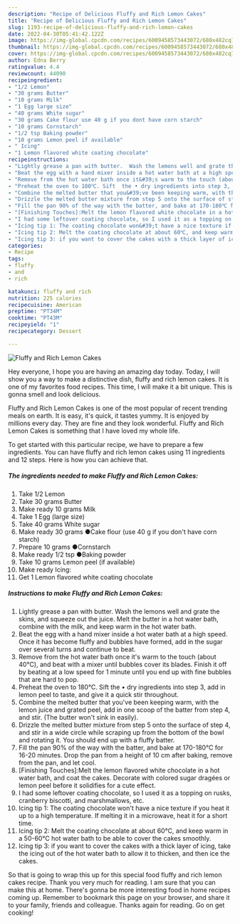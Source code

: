 ```yaml
---
description: "Recipe of Delicious Fluffy and Rich Lemon Cakes"
title: "Recipe of Delicious Fluffy and Rich Lemon Cakes"
slug: 1193-recipe-of-delicious-fluffy-and-rich-lemon-cakes
date: 2022-04-30T05:41:42.122Z
image: https://img-global.cpcdn.com/recipes/6009458573443072/680x482cq70/fluffy-and-rich-lemon-cakes-recipe-main-photo.jpg
thumbnail: https://img-global.cpcdn.com/recipes/6009458573443072/680x482cq70/fluffy-and-rich-lemon-cakes-recipe-main-photo.jpg
cover: https://img-global.cpcdn.com/recipes/6009458573443072/680x482cq70/fluffy-and-rich-lemon-cakes-recipe-main-photo.jpg
author: Edna Berry
ratingvalue: 4.4
reviewcount: 44090
recipeingredient:
- "1/2 Lemon"
- "30 grams Butter"
- "10 grams Milk"
- "1 Egg large size"
- "40 grams White sugar"
- "30 grams Cake flour use 40 g if you dont have corn starch"
- "10 grams Cornstarch"
- "1/2 tsp Baking powder"
- "10 grams Lemon peel if available"
- " Icing"
- "1 Lemon flavored white coating chocolate"
recipeinstructions:
- "Lightly grease a pan with butter.  Wash the lemons well and grate the skins, and squeeze out the juice. Melt the butter in a hot water bath, combine with the milk, and keep warm in the hot water bath."
- "Beat the egg with a hand mixer inside a hot water bath at a high speed. Once it has become fluffy and bubbles have formed, add in the sugar over several turns and continue to beat."
- "Remove from the hot water bath once it&#39;s warm to the touch (about 40℃), and beat with a mixer until bubbles cover its blades. Finish it off by beating at a low speed for 1 minute until you end up with fine bubbles that are hard to pop."
- "Preheat the oven to 180℃. Sift  the • dry ingredients into step 3, add in lemon peel to taste, and give it a quick stir throughout."
- "Combine the melted butter that you&#39;ve been keeping warm, with the lemon juice and grated peel, add in one scoop of the batter from step 4, and stir. (The butter won&#39;t sink in easily)."
- "Drizzle the melted butter mixture from step 5 onto the surface of step 4, and stir in a wide circle while scraping up from the bottom of the bowl and rotating it. You should end up with a fluffy batter."
- "Fill the pan 90% of the way with the batter, and bake at 170-180℃ for 16-20 minutes. Drop the pan from a height of 10 cm after baking, remove from the pan, and let cool."
- "[Finishing Touches]:Melt the lemon flavored white chocolate in a hot water bath, and coat the cakes. Decorate with colored sugar dragées or lemon peel before it solidifies for a cute effect."
- "I had some leftover coating chocolate, so I used it as a topping on rusks, cranberry biscotti, and marshmallows, etc."
- "Icing tip 1: The coating chocolate won&#39;t have a nice texture if you heat it up to a high temperature. If melting it in a microwave, heat it for a short time."
- "Icing tip 2: Melt the coating chocolate at about 60℃, and keep warm in a 50-60℃ hot water bath to be able to cover the cakes smoothly."
- "Icing tip 3: if you want to cover the cakes with a thick layer of icing, take the icing out of the hot water bath to allow it to thicken, and then ice the cakes."
categories:
- Recipe
tags:
- fluffy
- and
- rich

katakunci: fluffy and rich 
nutrition: 225 calories
recipecuisine: American
preptime: "PT34M"
cooktime: "PT43M"
recipeyield: "1"
recipecategory: Dessert

---
```



![Fluffy and Rich Lemon Cakes](https://img-global.cpcdn.com/recipes/6009458573443072/680x482cq70/fluffy-and-rich-lemon-cakes-recipe-main-photo.jpg)

Hey everyone, I hope you are having an amazing day today. Today, I will show you a way to make a distinctive dish, fluffy and rich lemon cakes. It is one of my favorites food recipes. This time, I will make it a bit unique. This is gonna smell and look delicious.

Fluffy and Rich Lemon Cakes is one of the most popular of recent trending meals on earth. It is easy, it's quick, it tastes yummy. It is enjoyed by millions every day. They are fine and they look wonderful. Fluffy and Rich Lemon Cakes is something that I have loved my whole life.




To get started with this particular recipe, we have to prepare a few ingredients. You can have fluffy and rich lemon cakes using 11 ingredients and 12 steps. Here is how you can achieve that.

<!--inarticleads1-->

##### The ingredients needed to make Fluffy and Rich Lemon Cakes:

1. Take 1/2 Lemon
1. Take 30 grams Butter
1. Make ready 10 grams Milk
1. Take 1 Egg (large size)
1. Take 40 grams White sugar
1. Make ready 30 grams ●Cake flour (use 40 g if you don&#39;t have corn starch)
1. Prepare 10 grams ●Cornstarch
1. Make ready 1/2 tsp ●Baking powder
1. Take 10 grams Lemon peel (if available)
1. Make ready  Icing:
1. Get 1 Lemon flavored white coating chocolate




<!--inarticleads2-->

##### Instructions to make Fluffy and Rich Lemon Cakes:

1. Lightly grease a pan with butter.  Wash the lemons well and grate the skins, and squeeze out the juice. Melt the butter in a hot water bath, combine with the milk, and keep warm in the hot water bath.
1. Beat the egg with a hand mixer inside a hot water bath at a high speed. Once it has become fluffy and bubbles have formed, add in the sugar over several turns and continue to beat.
1. Remove from the hot water bath once it&#39;s warm to the touch (about 40℃), and beat with a mixer until bubbles cover its blades. Finish it off by beating at a low speed for 1 minute until you end up with fine bubbles that are hard to pop.
1. Preheat the oven to 180℃. Sift  the • dry ingredients into step 3, add in lemon peel to taste, and give it a quick stir throughout.
1. Combine the melted butter that you&#39;ve been keeping warm, with the lemon juice and grated peel, add in one scoop of the batter from step 4, and stir. (The butter won&#39;t sink in easily).
1. Drizzle the melted butter mixture from step 5 onto the surface of step 4, and stir in a wide circle while scraping up from the bottom of the bowl and rotating it. You should end up with a fluffy batter.
1. Fill the pan 90% of the way with the batter, and bake at 170-180℃ for 16-20 minutes. Drop the pan from a height of 10 cm after baking, remove from the pan, and let cool.
1. [Finishing Touches]:Melt the lemon flavored white chocolate in a hot water bath, and coat the cakes. Decorate with colored sugar dragées or lemon peel before it solidifies for a cute effect.
1. I had some leftover coating chocolate, so I used it as a topping on rusks, cranberry biscotti, and marshmallows, etc.
1. Icing tip 1: The coating chocolate won&#39;t have a nice texture if you heat it up to a high temperature. If melting it in a microwave, heat it for a short time.
1. Icing tip 2: Melt the coating chocolate at about 60℃, and keep warm in a 50-60℃ hot water bath to be able to cover the cakes smoothly.
1. Icing tip 3: if you want to cover the cakes with a thick layer of icing, take the icing out of the hot water bath to allow it to thicken, and then ice the cakes.




So that is going to wrap this up for this special food fluffy and rich lemon cakes recipe. Thank you very much for reading. I am sure that you can make this at home. There's gonna be more interesting food in home recipes coming up. Remember to bookmark this page on your browser, and share it to your family, friends and colleague. Thanks again for reading. Go on get cooking!
